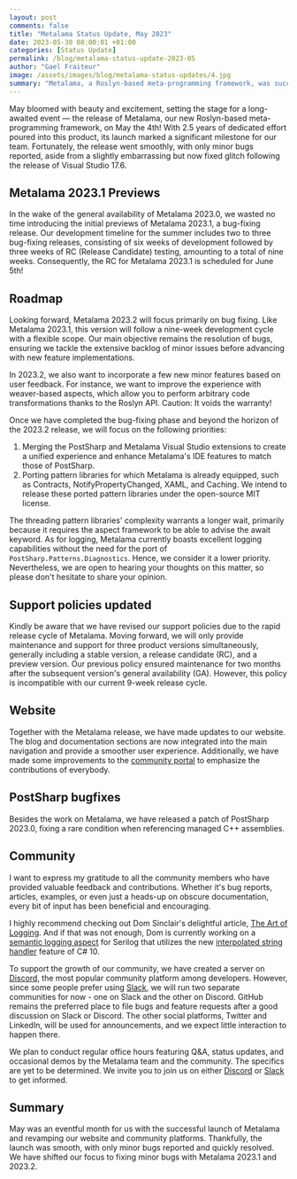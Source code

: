 ```yaml
---
layout: post 
comments: false
title: "Metalama Status Update, May 2023"
date: 2023-05-30 08:00:01 +01:00
categories: [Status Update]
permalink: /blog/metalama-status-update-2023-05
author: "Gael Fraiteur"
image: /assets/images/blog/metalama-status-updates/4.jpg
summary: "Metalama, a Roslyn-based meta-programming framework, was successfully launched in May 2023. The team is now focused on bug-fixing for Metalama 2023.1 and 2023.2, and enhancing community platforms and website."
---
```


May bloomed with beauty and excitement, setting the stage for a long-awaited event — the release of Metalama, our new Roslyn-based meta-programming framework, on May the 4th! With 2.5 years of dedicated effort poured into this product, its launch marked a significant milestone for our team. Fortunately, the release went smoothly, with only minor bugs reported, aside from a slightly embarrassing but now fixed glitch following the release of Visual Studio 17.6.

## Metalama 2023.1 Previews

In the wake of the general availability of Metalama 2023.0, we wasted no time introducing the initial previews of Metalama 2023.1, a bug-fixing release. Our development timeline for the summer includes two to three bug-fixing releases, consisting of six weeks of development followed by three weeks of RC (Release Candidate) testing, amounting to a total of nine weeks. Consequently, the RC for Metalama 2023.1 is scheduled for June 5th!

## Roadmap

Looking forward, Metalama 2023.2 will focus primarily on bug fixing. Like Metalama 2023.1, this version will follow a nine-week development cycle with a flexible scope. Our main objective remains the resolution of bugs, ensuring we tackle the extensive backlog of minor issues before advancing with new feature implementations.

In 2023.2, we also want to incorporate a few new minor features based on user feedback. For instance, we want to improve the experience with weaver-based aspects, which allow you to perform arbitrary code transformations thanks to the Roslyn API. Caution: It voids the warranty!

Once we have completed the bug-fixing phase and beyond the horizon of the 2023.2 release, we will focus on the following priorities:

1. Merging the PostSharp and Metalama Visual Studio extensions to create a unified experience and enhance Metalama's IDE features to match those of PostSharp.
2. Porting pattern libraries for which Metalama is already equipped, such as Contracts, NotifyPropertyChanged, XAML, and Caching. We intend to release these ported pattern libraries under the open-source MIT license.

The threading pattern libraries' complexity warrants a longer wait, primarily because it requires the aspect framework to be able to advise the await keyword. As for logging, Metalama currently boasts excellent logging capabilities without the need for the port of `PostSharp.Patterns.Diagnostics`. Hence, we consider it a lower priority. Nevertheless, we are open to hearing your thoughts on this matter, so please don't hesitate to share your opinion.

## Support policies updated

Kindly be aware that we have revised our support policies due to the rapid release cycle of Metalama. Moving forward, we will only provide maintenance and support for three product versions simultaneously, generally including a stable version, a release candidate (RC), and a preview version. Our previous policy ensured maintenance for two months after the subsequent version's general availability (GA). However, this policy is incompatible with our current 9-week release cycle.

## Website

Together with the Metalama release, we have made updates to our website. The blog and documentation sections are now integrated into the main navigation and provide a smoother user experience. Additionally, we have made some improvements to the [community portal](https://www.postsharp.net/community) to emphasize the contributions of everybody.

## PostSharp bugfixes

Besides the work on Metalama, we have released a patch of PostSharp 2023.0, fixing a rare condition when referencing managed C++ assemblies.

## Community

I want to express my gratitude to all the community members who have provided valuable feedback and contributions. Whether it's bug reports, articles, examples, or even just a heads-up on obscure documentation, every bit of input has been beneficial and encouraging. 

I highly recommend checking out Dom Sinclair's delightful article, [The Art of Logging](https://domsinclair.github.io/art/2023-05-16-artoflogging). And if that was not enough, Dom is currently working on a [semantic logging aspect](https://github.com/domsinclair/VtlSoftware.LoggingWithStringHandler) for Serilog that utilizes the new [interpolated string handler](https://learn.microsoft.com/en-us/dotnet/csharp/whats-new/tutorials/interpolated-string-handler) feature of C# 10.

To support the growth of our community, we have created a server on [Discord](https://www.postsharp.net/discord), the most popular community platform among developers. However, since some people prefer using [Slack](https://www.postsharp.net/slack), we will run two separate communities for now - one on Slack and the other on Discord. GitHub remains the preferred place to file bugs and feature requests after a good discussion on Slack or Discord. The other social platforms, Twitter and LinkedIn, will be used for announcements, and we expect little interaction to happen there.

We plan to conduct regular office hours featuring Q&A, status updates, and occasional demos by the Metalama team and the community. The specifics are yet to be determined. We invite you to join us on either  [Discord](https://www.postsharp.net/discord) or [Slack](https://www.postsharp.net/slack) to get informed.


## Summary

May was an eventful month for us with the successful launch of Metalama and revamping our website and community platforms. Thankfully, the launch was smooth, with only minor bugs reported and quickly resolved. We have shifted our focus to fixing minor bugs with Metalama 2023.1 and 2023.2. 
  

  

